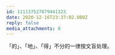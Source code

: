 ```yaml
---
id: 111137527879441323
date: 2020-12-16T23:37:02.000Z
reply: false
media_attachments: 0
---
```


「的」、「地」、「得」不分的一律按文盲处理。

